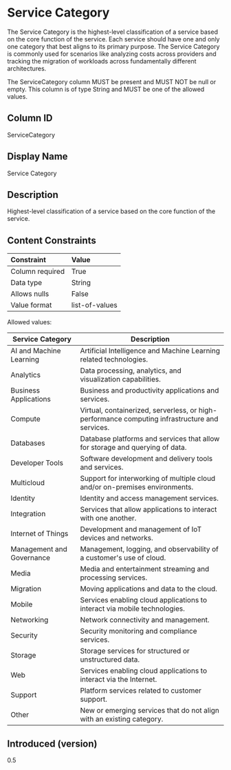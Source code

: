 # Service Category

The Service Category is the highest-level classification of a service based on the core function of the service. Each service should have one and only one category that best aligns to its primary purpose. The Service Category is commonly used for scenarios like analyzing costs across providers and tracking the migration of workloads across fundamentally different architectures.

The ServiceCategory column MUST be present and MUST NOT be null or empty. This column is of type String and MUST be one of the allowed values.

## Column ID

ServiceCategory

## Display Name

Service Category

## Description

Highest-level classification of a service based on the core function of the service.

## Content Constraints

| Constraint      | Value          |
| :-------------- | :------------- |
| Column required | True           |
| Data type       | String         |
| Allows nulls    | False          |
| Value format    | list-of-values |

Allowed values:

| Service Category          | Description                                                                                    |
| ------------------------- | ---------------------------------------------------------------------------------------------- |
| AI and Machine Learning   | Artificial Intelligence and Machine Learning related technologies.                             |
| Analytics                 | Data processing, analytics, and visualization capabilities.                                    |
| Business Applications     | Business and productivity applications and services.                                           |
| Compute                   | Virtual, containerized, serverless, or high-performance computing infrastructure and services. |
| Databases                 | Database platforms and services that allow for storage and querying of data.                   |
| Developer Tools           | Software development and delivery tools and services.                                          |
| Multicloud                | Support for interworking of multiple cloud and/or on-premises environments.                    |
| Identity                  | Identity and access management services.                                                       |
| Integration               | Services that allow applications to interact with one another.                                 |
| Internet of Things        | Development and management of IoT devices and networks.                                        |
| Management and Governance | Management, logging, and observability of a customer's use of cloud.                           |
| Media                     | Media and entertainment streaming and processing services.                                     |
| Migration                 | Moving applications and data to the cloud.                                                     |
| Mobile                    | Services enabling cloud applications to interact via mobile technologies.                      |
| Networking                | Network connectivity and management.                                                           |
| Security                  | Security monitoring and compliance services.                                                   |
| Storage                   | Storage services for structured or unstructured data.                                          |
| Web                       | Services enabling cloud applications to interact via the Internet.                             |
| Support                   | Platform services related to customer support.                                                             |
| Other                     | New or emerging services that do not align with an existing category.                          |

## Introduced (version)

0.5
